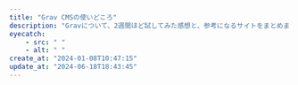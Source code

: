 ```yaml
---
title: "Grav CMSの使いどころ"
description: "Gravについて、2週間ほど試してみた感想と、参考になるサイトをまとめました。"
eyecatch: 
    - src: " "
    - alt: " "
create_at: "2024-01-08T10:47:15"
update_at: "2024-06-18T18:43:45"
---
```


